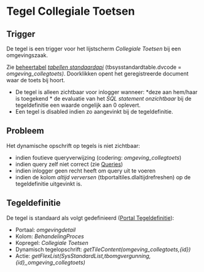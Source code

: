 # Tegel Collegiale Toetsen

## Trigger

De tegel is een trigger voor het lijstscherm *Collegiale Toetsen* bij een omgevingszaak.

Zie [beheertabel](/probleemoplossing/portalen_en_moduleschermen/beheerportaal_nieuw/tegels_kolom_schermbeheer/README.md) *[tabellen standaardapi](/probleemoplossing/portalen_en_moduleschermen/beheerportaal_nieuw/tegels_kolom_schermbeheer/schermdef_tabellen_standaardapi.md)* (tbsysstandardtable.dvcode = *omgeving_collegtoets)*.
Doorklikken opent het geregistreerde document waar de toets bij hoort.

  *  De tegel is alleen zichtbaar voor inlogger wanneer:
    *deze aan hem/haar is toegekend
    * de evaluatie van het *SQL statement onzichtbaar* bij de tegeldefinitie een waarde ongelijk aan 0 oplevert.
  * Een tegel is disabled indien zo aangevinkt bij de tegeldefinitie.

## Probleem

Het dynamische opschrift op tegels is niet zichtbaar:

  * indien foutieve queryverwijzing (codering: *omgeving_collegtoets*)
  * indien query zelf niet correct (zie [Queries](../../../instellen_inrichten/queries.md))
  * indien inlogger geen recht heeft om query uit te voeren
  * indien de kolom *altijd verversen* (tbportaltiles.dlaltijdrefreshen) op de tegeldefinitie uitgevinkt is.

## Tegeldefinitie

De tegel is standaard als volgt gedefinieerd ([Portal Tegeldefinitie](../../../instellen_inrichten/portaldefinitie/portal_tegel.md)):

  * Portaal: *omgevingdetail*
  * Kolom: *BehandelingProces*
  * Kopregel: *Collegiale Toetsen*
  * Dynamisch tegelopschrift: *getTileContent(omgeving_collegtoets,{id})*
  * Actie: *getFlexList(SysStandardList,tbomgvergunning,{id},,omgeving_collegtoets)*

